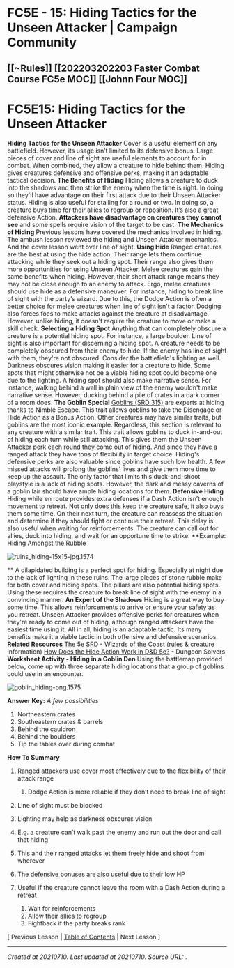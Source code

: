 # FC5E - 15: Hiding Tactics for the Unseen Attacker | Campaign Community
 [[~Rules]] [[202203202203 Faster Combat Course FC5e MOC]] [[Johnn Four MOC]] 
---



# FC5E15: Hiding Tactics for the Unseen Attacker

**Hiding Tactics for the Unseen Attacker**
Cover is a useful element on any battlefield. However, its usage isn’t limited to its defensive bonus.
Large pieces of cover and line of sight are useful elements to account for in combat. When combined, they allow a creature to hide behind them.
Hiding gives creatures defensive and offensive perks, making it an adaptable tactical decision.
**The Benefits of Hiding**
Hiding allows a creature to duck into the shadows and then strike the enemy when the time is right.
In doing so they'll have advantage on their first attack due to their Unseen Attacker status.
Hiding is also useful for stalling for a round or two. In doing so, a creature buys time for their allies to regroup or reposition.
It’s also a great defensive Action. **Attackers have disadvantage on creatures they cannot see** and some spells require vision of the target to be cast.
**The Mechanics of Hiding**
Previous lessons have covered the mechanics involved in hiding.
The ambush lesson reviewed the hiding and Unseen Attacker mechanics.
And the cover lesson went over line of sight.
**Using Hide**
Ranged creatures are the best at using the hide action. Their range lets them continue attacking while they seek out a hiding spot.
Their range also gives them more opportunities for using Unseen Attacker.
Melee creatures gain the same benefits when hiding. However, their short attack range means they may not be close enough to an enemy to attack.
Ergo, melee creatures should use hide as a defensive maneuver. For instance, hiding to break line of sight with the party’s wizard.
Due to this, the Dodge Action is often a better choice for melee creatures when line of sight isn't a factor.
Dodging also forces foes to make attacks against the creature at disadvantage. However, unlike hiding, it doesn't require the creature to move or make a skill check.
**Selecting a Hiding Spot**
Anything that can completely obscure a creature is a potential hiding spot. For instance, a large boulder.
Line of sight is also important for discerning a hiding spot.
A creature needs to be completely obscured from their enemy to hide. If the enemy has line of sight with them, they're not obscured.
Consider the battlefield's lighting as well. Darkness obscures vision making it easier for a creature to hide.
Some spots that might otherwise not be a viable hiding spot could become one due to the lighting.
A hiding spot should also make narrative sense. For instance, walking behind a wall in plain view of the enemy wouldn't make narrative sense.
However, ducking behind a pile of crates in a dark corner of a room does.
**The Goblin Special**
[Goblins (SRD 315)](https://media.wizards.com/2016/downloads/DND/SRD-OGL_V5.1.pdf) are experts at hiding thanks to Nimble Escape. This trait allows goblins to take the Disengage or Hide Action as a Bonus Action.
Other creatures may have similar traits, but goblins are the most iconic example. Regardless, this section is relevant to any creature with a similar trait.
This trait allows goblins to duck in-and-out of hiding each turn while still attacking.
This gives them the Unseen Attacker perk each round they come out of hiding. And since they have a ranged attack they have tons of flexibility in target choice.
Hiding's defensive perks are also valuable since goblins have such low health. A few missed attacks will prolong the goblins' lives and give them more time to keep up the assault.
The only factor that limits this duck-and-shoot playstyle is a lack of hiding spots.
However, the dark and messy caverns of a goblin lair should have ample hiding locations for them.
**Defensive Hiding**
Hiding while en route provides extra defenses if a Dash Action isn’t enough movement to retreat.
Not only does this keep the creature safe, it also buys them some time.
On their next turn, the creature can reassess the situation and determine if they should fight or continue their retreat.
This delay is also useful when waiting for reinforcements. The creature can call out for allies, duck into hiding, and wait for an opportune time to strike.
**Example: Hiding Amongst the Rubble

![ruins_hiding-15x15-jpg.1574](./resources/202107102213_FC5E_-_15__Hiding_Tactics_for_the_Unseen_Attacker___Campaign_Community.resources/ruins_hiding-15x15-jpg.1574)

**
A dilapidated building is a perfect spot for hiding. Especially at night due to the lack of lighting in these ruins.
The large pieces of stone rubble make for both cover and hiding spots.
The pillars are also potential hiding spots. Using these requires the creature to break line of sight with the enemy in a convincing manner.
**An Expert of the Shadows**
Hiding is a great way to buy some time. This allows reinforcements to arrive or ensure your safety as you retreat.
Unseen Attacker provides offensive perks for creatures when they're ready to come out of hiding, although ranged attackers have the easiest time using it.
All in all, hiding is an adaptable tactic. Its many benefits make it a viable tactic in both offensive and defensive scenarios.
**Related Resources**
[The 5e SRD](https://media.wizards.com/2016/downloads/DND/SRD-OGL_V5.1.pdf) - Wizards of the Coast (rules & creature information)
[How Does the Hide Action Work in D&D 5e?](https://www.dungeonsolvers.com/2020/02/03/how-does-the-hide-action-work-in-dd-5e/) - Dungeon Solvers
**Worksheet Activity - Hiding in a Goblin Den**
Using the battlemap provided below, come up with three separate hiding locations that a group of goblins could use in an encounter.

![goblin_hiding-png.1575](./resources/202107102213_FC5E_-_15__Hiding_Tactics_for_the_Unseen_Attacker___Campaign_Community.resources/goblin_hiding-png.1575)

**Answer Key:**
_A few possibilities_

1.  Northeastern crates
2.  Southeastern crates & barrels
3.  Behind the cauldron
4.  Behind the boulders
5.  Tip the tables over during combat

**How To Summary**

1.  Ranged attackers use cover most effectively due to the flexibility of their attack range
    1.  Dodge Action is more reliable if they don’t need to break line of sight

1.  Line of sight must be blocked
2.  Lighting may help as darkness obscures vision

1.  E.g. a creature can’t walk past the enemy and run out the door and call that hiding

1.  This and their ranged attacks let them freely hide and shoot from wherever

1.  The defensive bonuses are also useful due to their low HP

1.  Useful if the creature cannot leave the room with a Dash Action during a retreat
    1.  Wait for reinforcements
    2.  Allow their allies to regroup
    3.  Fightback if the party breaks rank

\[ Previous Lesson | [Table of Contents](https://campaign-community.com/index.php?resources/table-of-contents-faster-combat-5e.243/) | Next Lesson \]​

---

_Created at 20210710._
_Last updated at 20210710._
_Source URL: [](https://campaign-community.com/index.php?resources/15-hiding-tactics-for-the-unseen-attacker.296/)._



